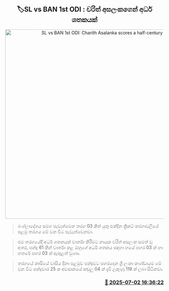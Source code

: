 <p align='center'><b><h2 align='center' title='SL vs BAN 1st ODI: Charith Asalanka scores a half-century'>🏷SL vs BAN 1st ODI : චරිත් අසලංකගෙන් අර්ධ ශතකයක්</h2></b></p>
<p align='center'><img src='https://helakuru.sgp1.cdn.digitaloceanspaces.com/esana/images/lib/charith-asalanka-new-archived.jpg' width='600' alt='SL vs BAN 1st ODI: Charith Asalanka scores a half-century'></p>

> බංග්ලාදේශය සමග පැවැත්වෙන තරග 03 කින් යුතු එක්දින ක්‍රිකට් තරගාවලියේ පළමු තරගය මේ වන විට පැවැත්වෙනවා.

> එම තරගයේදී අර්ධ ශතකයක් වාර්තා කිරීමට නායක චරිත් අසලංක සමත් වූ අතර, පන්දු 61 කින් වාර්තා කළ ඔහුගේ අර්ධ ශතකය සඳහා හයේ පහර 03 ක් හා හතරේ පහර 03 ක් ඇතුළත් වුණා.

> තරගයේ කාසියේ වාසිය දිනා පළමුව පන්දුවට පහරදෙන ශ්‍රී ලංකා කණ්ඩායම මේ වන විට පන්දුවාර 25 ක අවසානයේ කඩුලු 04 ක් දැවී ලකුණු 119 ක් ලබා සිටිනවා.



<h3 align='right'><a href='https://www.helakuru.lk/esana/p/111532/'>📅 2025-07-02 16:36:22</a></h3>
